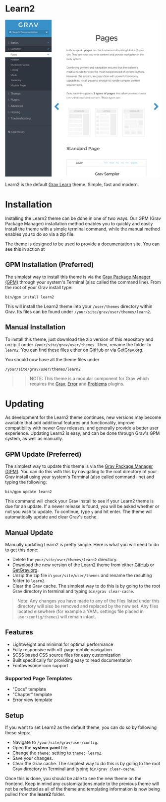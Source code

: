 # Learn2

![Learn2](screenshot.jpg)

Learn2 is the default [Grav Learn](https://learn.getgrav.org) theme. Simple, fast and modern.

# Installation

Installing the Learn2 theme can be done in one of two ways. Our GPM (Grav Package Manager) installation method enables you to quickly and easily install the theme with a simple terminal command, while the manual method enables you to do so via a zip file. 

The theme is designed to be used to provide a documentation site. You can see this in action at [](https://learn.getgrav.org)

## GPM Installation (Preferred)

The simplest way to install this theme is via the [Grav Package Manager (GPM)](https://learn.getgrav.org/advanced/grav-gpm) through your system's Terminal (also called the command line).  From the root of your Grav install type:

    bin/gpm install learn2

This will install the Learn2 theme into your `/user/themes` directory within Grav. Its files can be found under `/your/site/grav/user/themes/learn2`.

## Manual Installation

To install this theme, just download the zip version of this repository and unzip it under `/your/site/grav/user/themes`. Then, rename the folder to `learn2`. You can find these files either on [GitHub](https://github.com/getgrav/grav-theme-learn2) or via [GetGrav.org](https://getgrav.org/downloads/themes).

You should now have all the theme files under

    /your/site/grav/user/themes/learn2

>> NOTE: This theme is a modular component for Grav which requires the [Grav](https://github.com/getgrav/grav), [Error](https://github.com/getgrav/grav-theme-error) and [Problems](https://github.com/getgrav/grav-plugin-problems) plugins.

# Updating

As development for the Learn2 theme continues, new versions may become available that add additional features and functionality, improve compatibility with newer Grav releases, and generally provide a better user experience. Updating Learn2 is easy, and can be done through Grav's GPM system, as well as manually.

## GPM Update (Preferred)

The simplest way to update this theme is via the [Grav Package Manager (GPM)](https://learn.getgrav.org/advanced/grav-gpm). You can do this with this by navigating to the root directory of your Grav install using your system's Terminal (also called command line) and typing the following:

    bin/gpm update learn2

This command will check your Grav install to see if your Learn2 theme is due for an update. If a newer release is found, you will be asked whether or not you wish to update. To continue, type `y` and hit enter. The theme will automatically update and clear Grav's cache.

## Manual Update

Manually updating Learn2 is pretty simple. Here is what you will need to do to get this done:

* Delete the `your/site/user/themes/learn2` directory.
* Download the new version of the Learn2 theme from either [GitHub](https://github.com/getgrav/grav-theme-learn2) or [GetGrav.org](https://getgrav.org/downloads/themes#extras).
* Unzip the zip file in `your/site/user/themes` and rename the resulting folder to `learn2`.
* Clear the Grav cache. The simplest way to do this is by going to the root Grav directory in terminal and typing `bin/grav clear-cache`.

> Note: Any changes you have made to any of the files listed under this directory will also be removed and replaced by the new set. Any files located elsewhere (for example a YAML settings file placed in `user/config/themes`) will remain intact.

## Features

* Lightweight and minimal for optimal performance
* Fully responsive with off-page mobile navigation
* SCSS based CSS source files for easy customization
* Built specifically for providing easy to read documentation
* Fontawesome icon support

### Supported Page Templates

* "Docs" template
* "Chapter" template
* Error view template


## Setup

If you want to set Learn2 as the default theme, you can do so by following these steps:

* Navigate to `/your/site/grav/user/config`.
* Open the **system.yaml** file.
* Change the `theme:` setting to `theme: learn2`.
* Save your changes.
* Clear the Grav cache. The simplest way to do this is by going to the root Grav directory in Terminal and typing `bin/grav clear-cache`.

Once this is done, you should be able to see the new theme on the frontend. Keep in mind any customizations made to the previous theme will not be reflected as all of the theme and templating information is now being pulled from the **learn2** folder.
